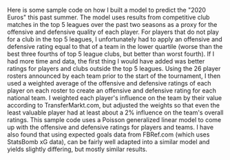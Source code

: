 Here is some sample code on how I built a model to predict the "2020 Euros" this past summer. 
The model uses results from competitive club matches in the top 5 leagues over the past two seasons as a proxy for the offensive and defensive quality of each player. For players that do not play for a club in the top 5 leagues, I unfortunately had to apply an offensive and defensive rating equal to that of a team in the lower quartile (worse than the best three fourths of top 5 league clubs, but better than worst fourth). If I had more time and data, the first thing I would have added was better ratings for players and clubs outside the top 5 leagues. Using the 26 player rosters announced by each team prior to the start of the tournament, I then used a weighted average of the offensive and defensive ratings of each player on each roster to create an offensive and defensive rating for each national team. I weighted each player's influence on the team by their value according to TransferMarkt.com, but adjusted the weights so that even the least valuable player had at least about a 2% influence on the team's overall ratings. 
This sample code uses a Poisson generalized linear model to come up with the offensive and defensive ratings for players and teams. I have also found that using expected goals data from FBRef.com (which uses StatsBomb xG data), can be fairly well adapted into a similar model and yields slightly differing, but mostly similar results. 